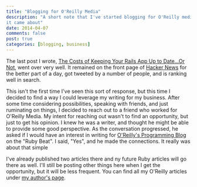 ```yaml
---
title: "Blogging for O'Reilly Media"
description: "A short note that I've started blogging for O'Reilly media and how
it came about"
date: 2014-04-07
comments: false
post: true
categories: [blogging, business]
---
```


The last post I wrote, [The Costs of Keeping Your Rails App Up to Date...Or Not](//samuelmullen.com/2014/01/the-costs-of-keeping-your-rails-app-up-to-date-dot-dot-dot-or-not/), went over very well. It remained on the front page
of [Hacker News](http://news.ycombinator.com) for the better part of a day, got
tweeted by a number of people, and is ranking well in search.

This isn't the first time I've seen this sort of response, but this time I
decided to find a way I could leverage my writing for my business.  After some
time considering possibilities, speaking with friends, and just ruminating on
things, I decided to reach out to a friend who worked for O'Reilly Media. My
intent for reaching out wasn't to find an opportunity, but just to get his
opinion. I knew he was a writer, and thought he might be able to provide some
good perspective. As the conversation progressed, he asked if I would have an
interest in writing for [O'Reilly's Programming
Blog](http://programming.oreilly.com/) on the "Ruby Beat". I said, "Yes",  and
he made the connections. It really was about that simple

I've already published two articles there and ny future Ruby articles will go
there as well. I'll still be posting other things here when I get the
opportunity, but it will be less frequent. You can find all my O'Reilly
articles under [my author's page](http://programming.oreilly.com/smullen).
